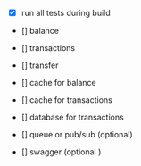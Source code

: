 * [x] run all tests during build 

* [] balance
* [] transactions
* [] transfer


* [] cache for balance
* [] cache for transactions
* [] database for transactions

* [] queue or pub/sub (optional)
* [] swagger (optional )
